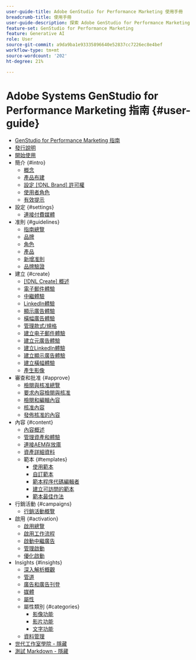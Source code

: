 ```yaml
---
user-guide-title: Adobe GenStudio for Performance Marketing 使用手冊
breadcrumb-title: 使用手冊
user-guide-description: 探索 Adobe GenStudio for Performance Marketing 的功能。了解如何快速建立符合品牌形象的資產、產生變化版本並最佳化體驗。
feature-set: GenStudio for Performance Marketing
feature: Generative AI
role: User
source-git-commit: a9da9ba1e93335896640e52837cc7226ec8e4bef
workflow-type: tm+mt
source-wordcount: '202'
ht-degree: 21%

---
```



# Adobe Systems GenStudio for Performance Marketing 指南 {#user-guide}

+ [GenStudio for Performance Marketing 指南](home.md)
+ [發行說明](release-notes.md)
+ [開始使用](get-started.md)
+ 簡介 {#intro}
   + [概念](concepts.md)
   + [產品布建](product-provisioning.md)
   + [設定 [!DNL Brand] 許可權](configure-brand-permissions.md)
   + [使用者角色](user-roles.md)
   + [有效提示](effective-prompts.md)
+ 設定 {#settings}
   + [連接付費媒體](connectors/connect-channel.md)
+ 准則 {#guidelines}
   + [指南總覽](guidelines/overview.md)
   + [品牌](guidelines/brands.md)
   + [角色](guidelines/personas.md)
   + [產品](guidelines/products.md)
   + [新增准則](guidelines/add-guidelines.md)
   + [品牌驗證](guidelines/brand-validation.md)
+ 建立 {#create}
   + [[!DNL Create] 概述](create/overview.md)
   + [電子郵件體驗](create/email-experiences.md)
   + [中繼體驗](create/meta-experiences.md)
   + [LinkedIn體驗](create/linkedin-experiences.md)
   + [顯示廣告體驗](create/display-ad-experiences.md)
   + [橫幅廣告體驗](create/banner-experiences.md)
   + [管理款式/規格](create/manage-variants.md)
   + [建立电子郵件體驗](create/create-email-experience.md)
   + [建立元廣告體驗](create/create-meta-ad.md)
   + [建立LinkedIn體驗](create/create-linkedin.md)
   + [建立顯示廣告體驗](create/create-display-ad.md)
   + [建立橫幅體驗](create/create-banner-experience.md)
   + [產生影像](create/generate-assets.md)
+ 審查和批准 {#approve}
   + [檢閱與核准總覽](approvals/overview.md)
   + [要求內容檢閱與核准](approvals/request-review.md)
   + [檢閱和編輯內容](approvals/review-and-edit.md)
   + [核准內容](approvals/approve-content.md)
   + [發佈核准的內容](approvals/publish-content.md)
+ 內容 {#content}
   + [內容概述](content/overview.md)
   + [管理資產和體驗](content/manage-assets.md)
   + [連接AEM存放庫](content/connect-aem-repo.md)
   + [資產詳細資料](content/asset-details.md)
   + 範本 {#templates}
      + [使用範本](content/use-templates.md)
      + [自訂範本](content/customize-template.md)
      + [範本程序代碼編輯者](content/code-editor.md)
      + [建立可訪問的範本](content/accessibility-for-templates.md)
      + [範本最佳作法](content/best-practices-for-templates.md)
+ 行銷活動 {#campaigns}
   + [行銷活動概覽](campaigns/overview.md)
+ 啟用 {#activation}
   + [啟用總覽](activation/overview.md)
   + [啟用工作流程](activation/create-activation.md)
   + [啟動中繼廣告](activation/activate-meta-ad.md)
   + [管理啟動](activation/manage-activations.md)
   + [優化啟動](activation/troubleshooting.md)
+ Insights {#insights}
   + [深入解析概觀](insights/overview.md)
   + [管道](insights/channels.md)
   + [廣告和廣告刊登](insights/ads.md)
   + [媒體](insights/media.md)
   + [屬性](insights/attributes.md)
   + 屬性類別 {#categories}
      + [影像功能](insights/image-features.md)
      + [影片功能](insights/video-features.md)
      + [文字功能](insights/text-features.md)
   + [資料管理](insights/data-management.md)
+ [世代工作室學院 - 隱藏](genstudioacademy.md)
+ [測試 Markdown - 隱藏](test-markdown.md)
